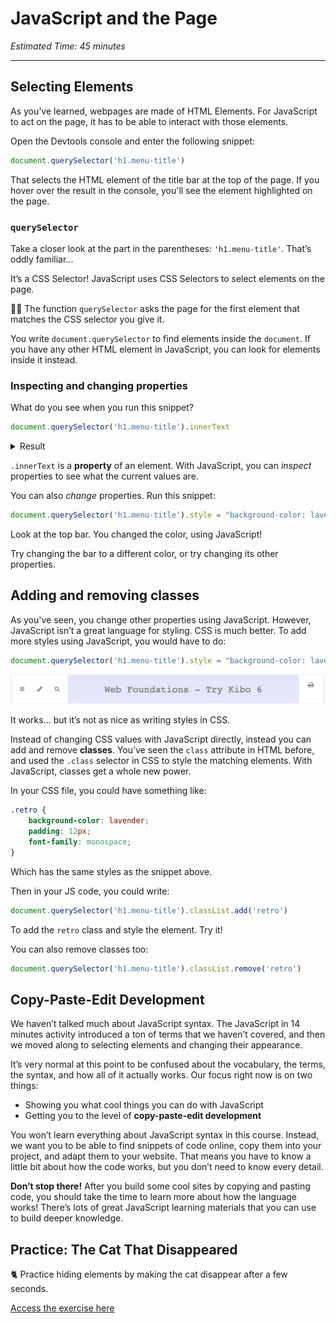 # JavaScript and the Page

*Estimated Time: 45 minutes*

---

## Selecting Elements

As you’ve learned, webpages are made of HTML Elements. For JavaScript to act on the page, it has to be able to interact with those elements.

Open the Devtools console and enter the following snippet:

```javascript
document.querySelector('h1.menu-title')
```

That selects the HTML element of the title bar at the top of the page. If you hover over the result in the console, you'll see the element highlighted on the page. 

### `querySelector`

Take a closer look at the part in the parentheses: `'h1.menu-title'`. That’s oddly familiar...

It’s a CSS Selector! JavaScript uses CSS Selectors to select elements on the page.

<aside>


✍🏾 The function `querySelector` asks the page for the first element that matches the CSS selector you give it.

</aside>

You write `document.querySelector` to find elements inside the `document`. If you have any other HTML element in JavaScript, you can look for elements inside it instead.

### Inspecting and changing properties

What do you see when you run this snippet?

```javascript
document.querySelector('h1.menu-title').innerText
```

<details><summary>Result</summary>

When I run that snippet, I see the text that’s in the top bar.

</details>

`.innerText` is a **property** of an element. With JavaScript, you can *inspect* properties to see what the current values are. 

You can also *change* properties. Run this snippet:

```javascript
document.querySelector('h1.menu-title').style = "background-color: lavender"
```

Look at the top bar. You changed the color, using JavaScript!

Try changing the bar to a different color, or try changing its other properties.

## Adding and removing classes

As you've seen, you change other properties using JavaScript. However, JavaScript isn’t a great language for styling. CSS is much better. To add more styles using JavaScript, you would have to do: 

```javascript
document.querySelector('h1.menu-title').style = "background-color: lavender; padding: 12px; font-family: monospace"
```

![title.png](./actions/title.png)

It works... but it’s not as nice as writing styles in CSS.

Instead of changing CSS values with JavaScript directly, instead you can add and remove **classes**. You’ve seen the `class` attribute in HTML before, and used the `.class` selector in CSS to style the matching elements. With JavaScript, classes get a whole new power.

In your CSS file, you could have something like:

```css
.retro {
	background-color: lavender;
	padding: 12px;
	font-family: monospace;
}
```

Which has the same styles as the snippet above.

Then in your JS code, you could write:

```javascript
document.querySelector('h1.menu-title').classList.add('retro')
```

To add the `retro` class and style the element. Try it!

You can also remove classes too:

```javascript
document.querySelector('h1.menu-title').classList.remove('retro')
```

## Copy-Paste-Edit Development

We haven’t talked much about JavaScript syntax. The JavaScript in 14 minutes activity introduced a ton of terms that we haven’t covered, and then we moved along to selecting elements and changing their appearance.

It’s very normal at this point to be confused about the vocabulary, the terms, the syntax, and how all of it actually works. Our focus right now is on two things:

- Showing you what cool things you can do with JavaScript
- Getting you to the level of **copy-paste-edit development**

You won’t learn everything about JavaScript syntax in this course. Instead, we want you to be able to find snippets of code online, copy them into your project, and adapt them to your website. That means you have to know a little bit about how the code works, but you don’t need to know every detail.

**Don’t stop there!** After you build some cool sites by copying and pasting code, you should take the time to learn more about how the language works! There’s lots of great JavaScript learning materials that you can use to build deeper knowledge.

## Practice: The Cat That Disappeared

<aside>

🐈 Practice hiding elements by making the cat disappear after a few seconds.

[Access the exercise here](https://replit.com/team/web-foundations-july-2022/Practice-The-Cat-that-Disappeared)

</aside
